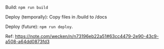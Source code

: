 
Build:
`npm run build`

Deploy (temporally):
Copy files in /build to /docs

Deploy (future):
`npm run deploy`.

Ref: https://note.com/wecken/n/n73196eb22a51#63cc4479-2e90-43c9-a508-a64dd0873fd3
